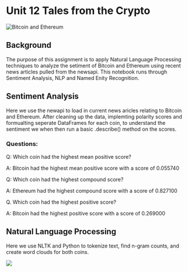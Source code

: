 # Unit 12 Tales from the Crypto

![Bitcoin and Ethereum](https://www.bitcoinmarketjournal.com/wp-content/uploads/2019/04/bitcoin-ethereum.jpg)

## Background 

The purpose of this assignment is to apply Natural Language Processing techniques to analyze the setiment of Bitcoin and Ethereum using recent news articles pulled from the newsapi. This notebook runs through Sentiment Analysis, NLP and Named Enity Recognition. 



## Sentiment Analysis 

Here we use the newapi to load in current news aricles relating to Bitcoin and Ethereum. After cleaning up the data, implemting polarity scores and formualting seperate DataFrames for each coin, to understand the sentiment we when then run a basic .describe() method on the scores.

### Questions:

Q: Which coin had the highest mean positive score?

A: Bitcoin had the highest mean positive score with a score of 0.055740

Q: Which coin had the highest compound score?

A: Ethereum had the highest compound score with a score of 0.827100

Q. Which coin had the highest positive score?

A: Bitcoin had the highest positive score with a score of 0.269000


## Natural Language Processing

Here we use NLTK and Python to tokenize text, find n-gram counts, and create word clouds for both coins.

![](/Users/revph/Desktop/Crypto-Sentiment/Images/BTC_World_Cloud.png)
